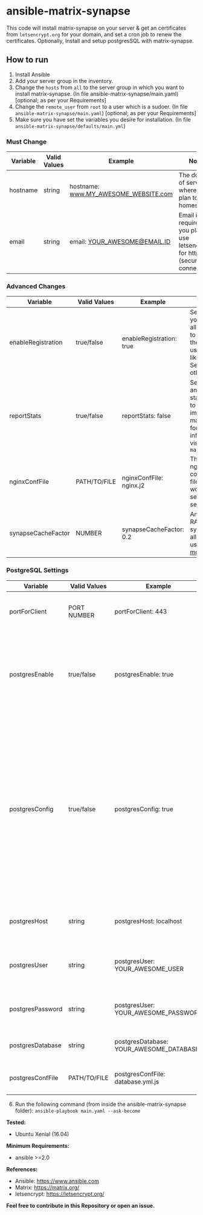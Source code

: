 # ansible-matrix-synapse
This code will install matrix-synapse on your server & get an certificates from `letsencrypt.org` for your domain, and set a cron job to renew the certificates.
Optionally, Install and setup postgresSQL with matrix-synapse.

## How to run
  1. Install Ansible
  2. Add your server group in the inventory.
  3. Change the `hosts` from `all` to the server group in which you want to install matrix-synapse. (In file ansible-matrix-synapse/main.yaml) [optional; as per your Requirements]
  4. Change the `remote_user` from `root` to a user which is a sudoer. (In file `ansible-matrix-synapse/main.yaml`) [optional; as per your Requirements]
  5. Make sure you have set the variables you desire for installation. (In file `ansible-matrix-synapse/defaults/main.yml`)
### Must Change
| Variable  | Valid Values | Example | Note |
| ------------- | ------------- | ------------- | ------------- |
| hostname | string | hostname: www.MY_AWESOME_WEBSITE.com | The domain of server where you plan to set homeserver |
| email | string | email: YOUR_AWESOME@EMAIL.ID | Email is required if you plan to use letsencrypt for https (secure) connection |
### Advanced Changes
| Variable  | Valid Values | Example | Note |
| ------------- | ------------- | ------------- | ------------- |
| enableRegistration |  true/false | enableRegistration: true | Set to `true` if you plan to allow users to register themselves using riot.im like clients, Set `false` otherwise |
| reportStats  | true/false | reportStats: false | Send anonymous stats report to help improve matrix code, for more information visit: `matrix.org` |
| nginxConfFile | PATH/TO/FILE | nginxConfFile: nginx.j2  | This is the nginx configuration file that would be send to the server |
| synapseCacheFactor |  NUMBER | synapseCacheFactor: 0.2 | Amount of RAM matrix-synapse is allowed to use, [read more](https://github.com/matrix-org/synapse#help-synapse-eats-all-my-ram) |
### PostgreSQL Settings
| Variable  | Valid Values | Example | Note |
| ------------- | ------------- | ------------- | ------------- |
| portForClient |  PORT NUMBER | portForClient: 443 | You'll use this port on your domain for your homeserver |
| postgresEnable |  true/false | postgresEnable: true | Set this `true` if you want to use postgreSQL as your database management system and `false` if you plan to use SQLite |
| postgresConfig |  true/false | postgresConfig: true | Set this `true` if you want to setup postgreSQL on the same server and `false` if you have a different database server already setup and you just want to setup Matrix with the host, user, password and database name of the database server |
| postgresHost |  string | postgresHost: localhost | Host Address for your database Server |
| postgresUser |  string | postgresUser: YOUR_AWESOME_USER | This will be the postgresSQL Role/User of your Database |
| postgresPassword |  string | postgresUser: YOUR_AWESOME_PASSWORD | This will be the Password of your Role/User |
| postgresDatabase |  string | postgresDatabase: YOUR_AWESOME_DATABASE | This will be the main database for matrix |
| postgresConfFile |  PATH/TO/FILE | postgresConfFile: database.yml.js | This is the settings file to enable postgreSQL |

  6. Run the following command (from inside the ansible-matrix-synapse folder): `ansible-playbook main.yaml --ask-become`

**Tested:**  
- Ubuntu Xenial (16.04)

**Minimum Requirements:**
- ansible >=2.0  

**References:**
- Ansible: https://www.ansible.com
- Matrix: https://matrix.org/
- letsencrypt: https://letsencrypt.org/

**Feel free to contribute in this Repository or open an issue.**

